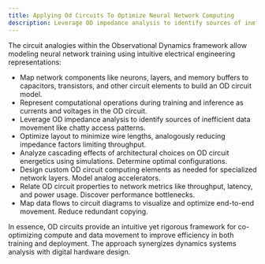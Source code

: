 ```yaml
---
title: Applying Od Circuits To Optimize Neural Network Computing
description: Leverage OD impedance analysis to identify sources of inefficient data movement like chatty access patterns. Optimize layout to minimize wire lengths, analogously reducing impedance factors limiting throughput.
---
```

The circuit analogies within the Observational Dynamics framework allow modeling neural network training using intuitive electrical engineering representations:

- Map network components like neurons, layers, and memory buffers to capacitors, transistors, and other circuit elements to build an OD circuit model.
- Represent computational operations during training and inference as currents and voltages in the OD circuit.
- Leverage OD impedance analysis to identify sources of inefficient data movement like chatty access patterns.
- Optimize layout to minimize wire lengths, analogously reducing impedance factors limiting throughput.
- Analyze cascading effects of architectural choices on OD circuit energetics using simulations. Determine optimal configurations.
- Design custom OD circuit computing elements as needed for specialized network layers. Model analog accelerators.
- Relate OD circuit properties to network metrics like throughput, latency, and power usage. Discover performance bottlenecks.
- Map data flows to circuit diagrams to visualize and optimize end-to-end movement. Reduce redundant copying.

In essence, OD circuits provide an intuitive yet rigorous framework for co-optimizing compute and data movement to improve efficiency in both training and deployment. The approach synergizes dynamics systems analysis with digital hardware design.
